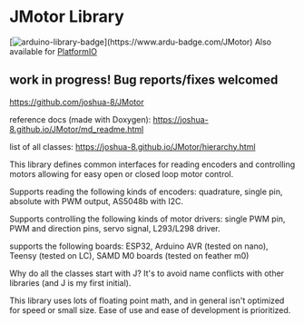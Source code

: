 # JMotor Library

[![arduino-library-badge](https://www.ardu-badge.com/badge/JMotor.svg?)](https://www.ardu-badge.com/JMotor)
Also available for [PlatformIO](https://platformio.org/lib/show/12230/JMotor)

## work in progress! Bug reports/fixes welcomed

https://github.com/joshua-8/JMotor

reference docs (made with Doxygen): https://joshua-8.github.io/JMotor/md_readme.html

list of all classes: https://joshua-8.github.io/JMotor/hierarchy.html

This library defines common interfaces for reading encoders and controlling motors allowing for easy open or closed loop motor control.

Supports reading the following kinds of encoders: quadrature, single pin, absolute with PWM output, AS5048b with I2C.

Supports controlling the following kinds of motor drivers: single PWM pin, PWM and direction pins, servo signal, L293/L298 driver. 

supports the following boards:   ESP32, Arduino AVR (tested on nano), Teensy (tested on LC), SAMD M0 boards (tested on feather m0)

Why do all the classes start with J? It's to avoid name conflicts with other libraries (and J is my first initial).

This library uses lots of floating point math, and in general isn't optimized for speed or small size. Ease of use and ease of development is prioritized.
